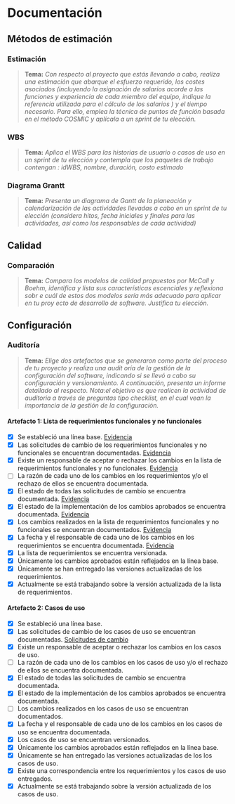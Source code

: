 # Documentación

## Métodos de estimación

### Estimación

> **Tema:** *Con respecto al proyecto que estás llevando a cabo, realiza una estimación que abarque el esfuerzo requerido, los costes asociados (incluyendo la asignación de salarios acorde a las funciones y experiencia de cada miembro del equipo, indique la referencia utilizada para el cálculo de los salarios ) y el tiempo necesario. Para ello, emplea la técnica de puntos de función basada en el método COSMIC y aplícala a un sprint de tu elección.*


### WBS

> **Tema:** *Aplica el WBS para las historias de usuario o casos de uso en un sprint de tu elección y contempla que los paquetes de trabajo contengan : idWBS, nombre, duración, costo estimado*


### Diagrama Grantt
> **Tema:** *Presenta un diagrama de Gantt de la planeación y calendarización de las actividades llevadas a cabo en un sprint de tu elección (considera hitos, fecha iniciales y finales para las actividades, así como los responsables de cada actividad)*

## Calidad

###  Comparación

> **Tema:** *Compara los modelos de calidad propuestos por McCall y Boehm, identifica y lista sus características escenciales y reflexiona sobr e cuál de estos dos modelos sería más adecuado para aplicar en tu proy ecto de desarrollo de software. Justifica tu elección.*

## Configuración

###  Auditoría

> **Tema:** *Elige dos artefactos que se generaron como parte del proceso de tu proyecto y realiza una audit oría de la gestión de la configuración del software, indicando si se llevó a cabo su configuración y versionamiento. A continuación, presenta un informe detallado al respecto. Nota:el objetivo es que realicen la actividad de auditoria a través de preguntas tipo checklist, en el cual vean la importancia de la gestión de la configuración.*

#### Artefacto 1: Lista de requerimientos funcionales y no funcionales

 - [x] Se estableció una línea base. 
 <a href="https://github.com/KarenCampos842/Equipo-4/blob/PD-3/Evidencias.md#l%C3%ADnea-base">Evidencia</a>
 - [x] Las solicitudes de cambio de los requerimientos funcionales y no funcionales se encuentran documentadas.
  <a href="https://github.com/KarenCampos842/Equipo-4/blob/PD-3/Evidencias.md#solicitudes-de-cambioresponsable-de-aceptar-los-cambios">Evidencia</a>
 - [x] Existe un responsable de aceptar o rechazar los cambios en la lista de requerimientos funcionales y no funcionales. 
 <a href="https://github.com/KarenCampos842/Equipo-4/blob/PD-3/Evidencias.md#solicitudes-de-cambioresponsable-de-aceptar-los-cambios">Evidencia</a>
 - [ ] La razón de cada uno de los cambios en los requerimientos y/o el rechazo de ellos se encuentra documentada. 
 - [x] El estado de todas las solicitudes de cambio se encuentra documentada.
 <a href="https://github.com/KarenCampos842/Equipo-4/blob/PD-3/Evidencias.md#estado-de-solicitudes-e-implementaci%C3%B3n">Evidencia</a>
 - [x] El estado de la implementación de los cambios aprobados se encuentra documentada.
  <a href="https://github.com/KarenCampos842/Equipo-4/blob/PD-3/Evidencias.md#estado-de-solicitudes-e-implementaci%C3%B3n">Evidencia</a>
 - [x] Los cambios realizados en la lista de requerimientos funcionales y no funcionales  se encuentran documentados. 
  <a href="https://github.com/KarenCampos842/Equipo-4/blob/PD-3/Evidencias.md#cambios-realizados">Evidencia</a>
 - [x] La fecha y el responsable de cada uno de los cambios en los requerimientos se encuentra documentada. 
 <a href="https://github.com/KarenCampos842/Equipo-4/blob/PD-3/Evidencias.md#cambios-realizados">Evidencia</a>
 - [x] La lista de requerimientos se encuentra versionada. 
 - [x] Únicamente los cambios aprobados están reflejados en la línea base. 
 - [x] Únicamente se han entregado las versiones actualizadas de los requerimientos. 
 - [x] Actualmente se está trabajando sobre la versión actualizada de la lista de requerimientos. 

#### Artefacto 2: Casos de uso

 - [x] Se estableció una línea base. 
 - [x] Las solicitudes de cambio de los casos de uso se encuentran documentadas.
   <a href="https://github.com/KarenCampos842/Equipo-4/pull/107">Solicitudes de cambio</a>
 - [x] Existe un responsable de aceptar o rechazar los cambios en los casos de uso. 
 - [ ] La razón de cada uno de los cambios en los casos de uso y/o el rechazo de ellos se encuentra documentada. 
 - [x] El estado de todas las solicitudes de cambio se encuentra documentada.
 - [x] El estado de la implementación de los cambios aprobados se encuentra documentada.
 - [ ] Los cambios realizados en los casos de uso se encuentran documentados. 
 - [x] La fecha y el responsable de cada uno de los cambios en los casos de uso se encuentra documentada. 
 - [x] Los casos de uso se encuentran versionados. 
 - [x] Únicamente los cambios aprobados están reflejados en la línea base. 
 - [x] Únicamente se han entregado las versiones actualizadas de los los casos de uso. 
 - [x] Existe una correspondencia entre los requerimientos y los casos de uso entregados.
 - [x] Actualmente se está trabajando sobre la versión actualizada de los casos de uso.
<!--stackedit_data:
eyJoaXN0b3J5IjpbLTIyMDc5NzI3MSwtMjgxOTI4MDg1LDE5Mj
A2NjMzMzcsMTg4ODQyNzAyMiwxMDY1MDg1MTk2LC0xNDU3MTgw
MjMsLTUxMjk0NjQyMyw1NDUxMTQzOTcsMjAwNzk2NjA0OCw1Nj
k1MDc2NDksLTU0NjU1NzM5OSwtNzc0Mzg4Njg3LDE4MDg1NTY3
MjcsMTE1MDg5ODYwMCwtMTUxNTgwODUzNSwtMTg3NDAyMTU0OC
wyMjc4NTUxNThdfQ==
-->